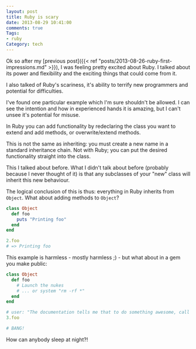 ```yaml
---
layout: post
title: Ruby is scary
date: 2013-08-29 10:41:00
comments: true
Tags:
- ruby
Category: tech
---
```


Ok so after my [previous post]({{< ref "posts/2013-08-26-ruby-first-impressions.md" >}}), I was feeling pretty excited about Ruby. I talked about its power and flexibility and the exciting things that could come from it.

I also talked of Ruby's scariness, it's ability to terrify new programmers and potential for difficulties.

I've found one particular example which I'm sure shouldn't be allowed. I can see the intention and how in experienced hands it is amazing, but I can't unsee it's potential for misuse.

In Ruby you can add functionality by redeclaring the class you want to extend and add methods, or overwrite/extend methods. 

This is not the same as inheriting: you must create a new name in a standard inheritance chain. Not with Ruby; you can put the desired functionality straight into the class.

This I talked about before. What I didn't talk about before (probably because I never thought of it) is that any subclasses of your "new" class will inherit this new behaviour.

The logical conclusion of this is thus: everything in Ruby inherits from `Object`. What about adding methods to `Object`?

``` ruby
class Object
  def foo
    puts "Printing foo"
  end
end

2.foo
# => Printing foo
```

This example is harmless - mostly harmless ;) - but what about in a gem you make public:

``` ruby
class Object
  def foo
    # Launch the nukes
    # ... or system "rm -rf *"
  end
end

# user: "The documentation tells me that to do something awesome, call 3.foo"
3.foo

# BANG!
```

How can anybody sleep at night?!
